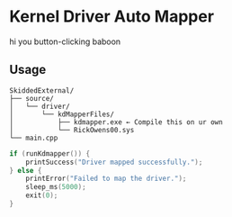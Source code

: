 # Kernel Driver Auto Mapper

hi you button-clicking baboon


## Usage

```
SkiddedExternal/
├── source/
│   └── driver/
│       └── kdMapperFiles/
│           ├── kdmapper.exe ← Compile this on ur own 
│           └── RickOwens00.sys 
└── main.cpp
```
```cpp
if (runKdmapper()) {
    printSuccess("Driver mapped successfully.");
} else {
    printError("Failed to map the driver.");
    sleep_ms(5000);
    exit(0);
}
```

